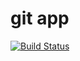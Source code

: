 # git app
[![Build Status](https://dev.azure.com/devProjectAZ/AgileProjectAZ400/_apis/build/status%2Fmuffin-head.gitAppAZ400?branchName=main)](https://dev.azure.com/devProjectAZ/AgileProjectAZ400/_build/latest?definitionId=2&branchName=main)
